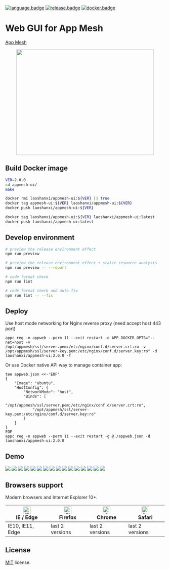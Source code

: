 [![language.badge]][language.url] [![release.badge]][release.url] [![docker.badge]][docker.url]

# Web GUI for App Mesh

[App Mesh](https://github.com/laoshanxi/app-mesh)

<div align=center>
<img src="https://raw.githubusercontent.com/laoshanxi/app-mesh-ui/main/doc/diagram.png"width=434 height=334/>
</div>


## Build Docker image
```bash
VER=2.0.0
cd appmesh-ui/
make

docker rmi laoshanxi/appmesh-ui:${VER} || true
docker tag appmesh-ui:${VER} laoshanxi/appmesh-ui:${VER}
docker push laoshanxi/appmesh-ui:${VER}

docker tag laoshanxi/appmesh-ui:${VER} laoshanxi/appmesh-ui:latest
docker push laoshanxi/appmesh-ui:latest
```

## Develop environment

```bash
# preview the release environment effect
npm run preview

# preview the release environment effect + static resource analysis
npm run preview -- --report

# code format check
npm run lint

# code format check and auto fix
npm run lint -- --fix
```


## Deploy
Use host mode networking for Nginx reverse proxy (need accept host 443 port)
```shell
appc reg -n appweb --perm 11 --exit restart -e APP_DOCKER_OPTS="--net=host -v /opt/appmesh/ssl/server.pem:/etc/nginx/conf.d/server.crt:ro -v /opt/appmesh/ssl/server-key.pem:/etc/nginx/conf.d/server.key:ro" -d laoshanxi/appmesh-ui:2.0.0 -f
```
Or use Docker native API way to manage container app:
```shell
tee appweb.json <<-'EOF'
{
    "Image": "ubuntu",
    "HostConfig": {
        "NetworkMode": "host",
        "Binds": [
            "/opt/appmesh/ssl/server.pem:/etc/nginx/conf.d/server.crt:ro",
            "/opt/appmesh/ssl/server-key.pem:/etc/nginx/conf.d/server.key:ro"
        ]
    }
}
EOF
appc reg -n appweb --perm 11 --exit restart -g @./appweb.json -d laoshanxi/appmesh-ui:2.0.0
```

## Demo

<img src="https://raw.githubusercontent.com/laoshanxi/picture/main/appmesh/1.png" />
<img src="https://raw.githubusercontent.com/laoshanxi/picture/main/appmesh/2.png" />
<img src="https://raw.githubusercontent.com/laoshanxi/picture/main/appmesh/3.png" />
<img src="https://raw.githubusercontent.com/laoshanxi/picture/main/appmesh/4.png" />
<img src="https://raw.githubusercontent.com/laoshanxi/picture/main/appmesh/5.png" />
<img src="https://raw.githubusercontent.com/laoshanxi/picture/main/appmesh/6.png" />
<img src="https://raw.githubusercontent.com/laoshanxi/picture/main/appmesh/7.png" />
<img src="https://raw.githubusercontent.com/laoshanxi/picture/main/appmesh/8.png" />
<img src="https://raw.githubusercontent.com/laoshanxi/picture/main/appmesh/9.png" />
<img src="https://raw.githubusercontent.com/laoshanxi/picture/main/appmesh/a.png" />
<img src="https://raw.githubusercontent.com/laoshanxi/picture/main/appmesh/b.png" />
<img src="https://raw.githubusercontent.com/laoshanxi/picture/main/appmesh/c.png" />
<img src="https://raw.githubusercontent.com/laoshanxi/picture/main/appmesh/d.png" />
<img src="https://raw.githubusercontent.com/laoshanxi/picture/main/appmesh/e.png" />
<img src="https://raw.githubusercontent.com/laoshanxi/picture/main/appmesh/f.png" />
<img src="https://raw.githubusercontent.com/laoshanxi/picture/main/appmesh/g.png" />

## Browsers support

Modern browsers and Internet Explorer 10+.

| [<img src="https://raw.githubusercontent.com/alrra/browser-logos/main/src/edge/edge_48x48.png" alt="IE / Edge" width="24px" height="24px" />](http://godban.github.io/browsers-support-badges/)</br>IE / Edge | [<img src="https://raw.githubusercontent.com/alrra/browser-logos/main/src/firefox/firefox_48x48.png" alt="Firefox" width="24px" height="24px" />](http://godban.github.io/browsers-support-badges/)</br>Firefox | [<img src="https://raw.githubusercontent.com/alrra/browser-logos/main/src/chrome/chrome_48x48.png" alt="Chrome" width="24px" height="24px" />](http://godban.github.io/browsers-support-badges/)</br>Chrome | [<img src="https://raw.githubusercontent.com/alrra/browser-logos/main/src/safari/safari_48x48.png" alt="Safari" width="24px" height="24px" />](http://godban.github.io/browsers-support-badges/)</br>Safari |
| ------------------------------------------------------------------------------------------------------------------------------------------------------------------------------------------------------------- | --------------------------------------------------------------------------------------------------------------------------------------------------------------------------------------------------------------- | ----------------------------------------------------------------------------------------------------------------------------------------------------------------------------------------------------------- | ----------------------------------------------------------------------------------------------------------------------------------------------------------------------------------------------------------- |
| IE10, IE11, Edge                                                                                                                                                                                              | last 2 versions                                                                                                                                                                                                 | last 2 versions                                                                                                                                                                                             | last 2 versions                                                                                                                                                                                             |

## License

[MIT](https://github.com/laoshanxi/app-mesh-ui/LICENSE) license.


[language.url]:   https://nodejs.org/
[language.badge]: https://img.shields.io/badge/language-nodes.vue-blue.svg

[release.url]:    https://github.com/laoshanxi/app-mesh/releases
[release.badge]:  https://img.shields.io/github/v/release/laoshanxi/app-mesh-ui.svg

[docker.url]:    https://hub.docker.com/repository/docker/laoshanxi/appmesh-ui
[docker.badge]:  https://img.shields.io/docker/pulls/laoshanxi/appmesh-ui.svg
